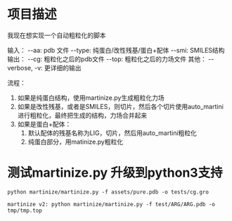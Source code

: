 # 项目描述

我现在想实现一个自动粗粒化的脚本

输入：
    --aa: pdb 文件
    --type: 纯蛋白/改性残基/蛋白+配体
    --smi: SMILES结构  
输出：
    --cg: 粗粒化之后的pdb文件
    --top: 粗粒化之后的力场文件
其他：
    --verbose, -v: 更详细的输出

流程：
1. 如果是纯蛋白结构，使用martinize.py生成粗粒化力场
2. 如果是改性残基，或者是SMILES，则切片，然后各个切片使用auto_martini进行粗粒化，最终把生成的结构，力场合并起来
3. 如果是蛋白+配体：
    1. 默认配体的残基名称为LIG，切片，然后用auto_martini粗粒化
    2. 纯蛋白部分，用matinize.py粗粒化


# 测试martinize.py 升级到python3支持

`python martinize/martinize.py -f assets/pure.pdb -o tests/cg.gro`

`martinize v2: python martinize/martinize.py -f test/ARG/ARG.pdb -o tmp/tmp.top`